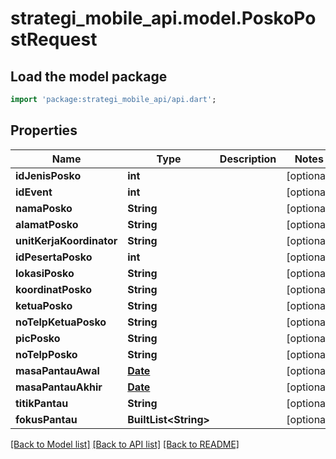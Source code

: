 # strategi_mobile_api.model.PoskoPostRequest

## Load the model package
```dart
import 'package:strategi_mobile_api/api.dart';
```

## Properties
Name | Type | Description | Notes
------------ | ------------- | ------------- | -------------
**idJenisPosko** | **int** |  | [optional] 
**idEvent** | **int** |  | [optional] 
**namaPosko** | **String** |  | [optional] 
**alamatPosko** | **String** |  | [optional] 
**unitKerjaKoordinator** | **String** |  | [optional] 
**idPesertaPosko** | **int** |  | [optional] 
**lokasiPosko** | **String** |  | [optional] 
**koordinatPosko** | **String** |  | [optional] 
**ketuaPosko** | **String** |  | [optional] 
**noTelpKetuaPosko** | **String** |  | [optional] 
**picPosko** | **String** |  | [optional] 
**noTelpPosko** | **String** |  | [optional] 
**masaPantauAwal** | [**Date**](Date.md) |  | [optional] 
**masaPantauAkhir** | [**Date**](Date.md) |  | [optional] 
**titikPantau** | **String** |  | [optional] 
**fokusPantau** | **BuiltList&lt;String&gt;** |  | [optional] 

[[Back to Model list]](../README.md#documentation-for-models) [[Back to API list]](../README.md#documentation-for-api-endpoints) [[Back to README]](../README.md)


